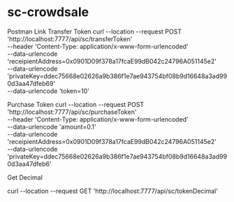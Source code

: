 # sc-crowdsale
Postman Link
Transfer Token
curl --location --request POST 'http://localhost:7777/api/sc/transferToken' \
--header 'Content-Type: application/x-www-form-urlencoded' \
--data-urlencode 'receipientAddress=0x0901D09f378a17fcaE99dB042c24796A051145e2' \
--data-urlencode 'privateKey=ddec75668e02626a9b386f1e7ae943754bf08b9d16648a3ad990d3aa47dfeb69' \
--data-urlencode 'token=10'

Purchase Token
curl --location --request POST 'http://localhost:7777/api/sc/purchaseToken' \
--header 'Content-Type: application/x-www-form-urlencoded' \
--data-urlencode 'amount=0.1' \
--data-urlencode 'receipientAddress=0x0901D09f378a17fcaE99dB042c24796A051145e2' \
--data-urlencode 'privateKey=ddec75668e02626a9b386f1e7ae943754bf08b9d16648a3ad990d3aa47dfeb6'


Get Decimal

curl --location --request GET 'http://localhost:7777/api/sc/tokenDecimal'
